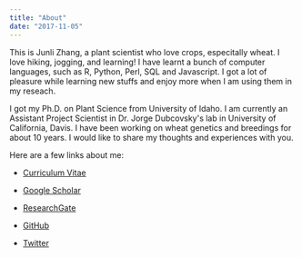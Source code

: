 ```yaml
---
title: "About"
date: "2017-11-05"
---
```


This is Junli Zhang, a plant scientist who love crops, especitally wheat. I love hiking, jogging, and learning! I have learnt a bunch of computer languages, such as R, Python, Perl, SQL and Javascript. I got a lot of pleasure while learning new stuffs and enjoy more when I am using them in my reseach.

I got my Ph.D. on Plant Science from University of Idaho. I am currently an Assistant Project Scientist in Dr. Jorge Dubcovsky's lab in University of California, Davis. I have been working on wheat genetics and breedings for about 10 years. I would like to share my thoughts and experiences with you.

Here are a few links about me:

- [Curriculum Vitae](/files/junli-cv.html)

- [Google Scholar](https://scholar.google.com/citations?user=0ZZ8xGYAAAAJ&hl=en)

- [ResearchGate](https://www.researchgate.net/profile/Junli_Zhang6)

- [GitHub](https://github.com/pinbo)

- [Twitter](https://twitter.com/aswillow)

